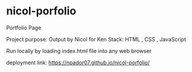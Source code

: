 # nicol-porfolio
Portfolio Page

Project purpose: Output by Nicol for Ken
Stack: HTML , CSS , JavaScript

Run locally by loading index.html file into any web browser

deployment link: 
https://npador07.github.io/nicol-porfolio/

